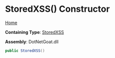 # StoredXSS\(\) Constructor

[Home](../../../../../README.md)

**Containing Type**: [StoredXSS](../README.md)

**Assembly**: DotNetGoat\.dll

```csharp
public StoredXSS()
```

